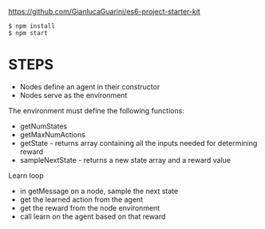 https://github.com/GianlucaGuarini/es6-project-starter-kit

    $ npm install
    $ npm start

STEPS
=====

- Nodes define an agent in their constructor
- Nodes serve as the environment

The environment must define the following functions:
- getNumStates
- getMaxNumActions
- getState - returns array containing all the inputs needed for determining reward
- sampleNextState - returns a new state array and a reward value

Learn loop
- in getMessage on a node, sample the next state
- get the learned action from the agent
- get the reward from the node environment
- call learn on the agent based on that reward